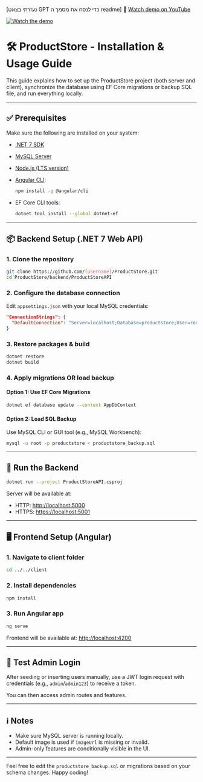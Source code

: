 [נעזרתי בצאט GPT כדי לנסח את מסמך ה readme]
🎥 [Watch demo on YouTube](https://www.youtube.com/watch?v=ICvaLcL_D50&t=5s)

[![Watch the demo](https://img.youtube.com/vi/ICvaLcL_D50/0.jpg)](https://www.youtube.com/watch?v=ICvaLcL_D50&t=5s)
# 🛠️ ProductStore - Installation & Usage Guide

This guide explains how to set up the ProductStore project (both server and client), synchronize the database using EF Core migrations or backup SQL file, and run everything locally.

---

## ✅ Prerequisites

Make sure the following are installed on your system:

* [.NET 7 SDK](https://dotnet.microsoft.com/en-us/download)
* [MySQL Server](https://dev.mysql.com/downloads/mysql/)
* [Node.js (LTS version)](https://nodejs.org/en/)
* [Angular CLI](https://angular.io/cli):

  ```bash
  npm install -g @angular/cli
  ```
* EF Core CLI tools:

  ```bash
  dotnet tool install --global dotnet-ef
  ```

---

## 📦 Backend Setup (.NET 7 Web API)

### 1. Clone the repository

```bash
git clone https://github.com/[username]/ProductStore.git
cd ProductStore/backend/ProductStoreAPI
```

### 2. Configure the database connection

Edit `appsettings.json` with your local MySQL credentials:

```json
"ConnectionStrings": {
  "DefaultConnection": "Server=localhost;Database=productstore;User=root;Password=yourpassword;"
}
```

### 3. Restore packages & build

```bash
dotnet restore
dotnet build
```

### 4. Apply migrations OR load backup

#### Option 1: Use EF Core Migrations

```bash
dotnet ef database update --context AppDbContext
```

#### Option 2: Load SQL Backup

Use MySQL CLI or GUI tool (e.g., MySQL Workbench):

```bash
mysql -u root -p productstore < productstore_backup.sql
```

---

## 🚀 Run the Backend

```bash
dotnet run --project ProductStoreAPI.csproj
```

Server will be available at:

* HTTP: [http://localhost:5000](http://localhost:5000)
* HTTPS: [https://localhost:5001](https://localhost:5001)

---

## 🖥️ Frontend Setup (Angular)

### 1. Navigate to client folder

```bash
cd ../../client
```

### 2. Install dependencies

```bash
npm install
```

### 3. Run Angular app

```bash
ng serve
```

Frontend will be available at: [http://localhost:4200](http://localhost:4200)

---

## 🧪 Test Admin Login

After seeding or inserting users manually, use a JWT login request with credentials (e.g., `admin`/`admin123`) to receive a token.

You can then access admin routes and features.

---

## ℹ️ Notes

* Make sure MySQL server is running locally.
* Default image is used if `imageUrl` is missing or invalid.
* Admin-only features are conditionally visible in the UI.

---

Feel free to edit the `productstore_backup.sql` or migrations based on your schema changes. Happy coding!
